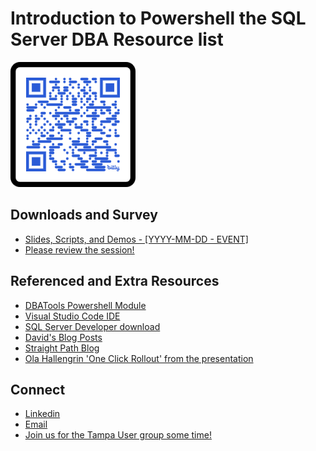 # Introduction to Powershell the SQL Server DBA Resource list

<img src="./graphics/QR Code.png" alt="QR COde" width="200" height="200"/>


## Downloads and Survey
- [Slides, Scripts, and Demos - [YYYY-MM-DD - EVENT]](https://github.com/David-Seis/Presentations/tree/main/Sessions/Intro%20to%20PowerShell%20Automation%20for%20the%20MSSQL%20DBA/1%20-%20History)
- [Please review the session!](https://forms.office.com/r/HQmuRnDQnd)

## Referenced and Extra Resources
- [DBATools Powershell Module](https://dbatools.io/commands/)
- [Visual Studio Code IDE](https://code.visualstudio.com/)
- [SQL Server Developer download](https://go.microsoft.com/fwlink/p/?linkid=2215158&clcid=0x409&culture=en-us&country=us)
- [David's Blog Posts](https://straightpathsql.com/archives/author/davidseis/)
- [Straight Path Blog](https://straightpathsql.com/blog/)
- [Ola Hallengrin 'One Click Rollout' from the presentation](https://straightpathsql.com/archives/2023/01/ola-maintenance-from-a-jr-dba/)

## Connect
- [Linkedin](https://www.linkedin.com/in/davidseis/)
- [Email](mailto:david.seis@straightpathsql.com)
- [Join us for the Tampa User group some time!](https://aka.ms/TFAB)

